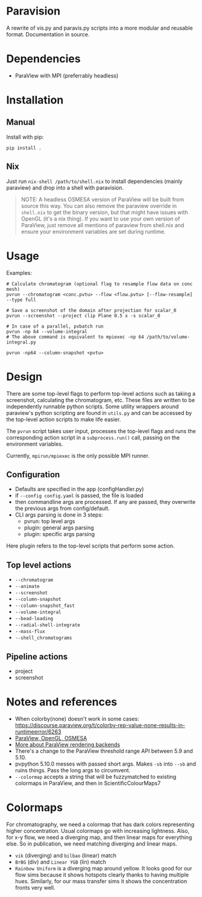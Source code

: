 # Paravision

A rewrite of vis.py and paravis.py scripts into a more modular and reusable format. Documentation in source.

# Dependencies
- ParaView with MPI (preferrably headless)

# Installation 

## Manual

Install with pip: 
```
pip install .
```

## Nix

Just run `nix-shell /path/to/shell.nix` to install dependencies (mainly paraview) and drop into a shell with paravision.

> NOTE: A headless OSMESA version of ParaView will be built from source this way. You can also remove the paraview override in `shell.nix` to get the binary version, but that might have issues with OpenGL (it's a nix thing). If you want to use your own version of ParaView, just remove all mentions of paraview from shell.nix and ensure your environment variables are set during runtime.

# Usage
Examples: 
```
# Calculate chromatogram (optional flag to resample flow data on conc mesh)
pvrun --chromatogram <conc.pvtu> --flow <flow.pvtu> [--flow-resample] --type full

# Save a screenshot of the domain after projection for scalar_0
pvrun --screenshot --project clip Plane 0.5 x -s scalar_0

# In case of a parallel, pvbatch run
pvrun -np 64 --volume-integral
# The above command is equivalent to mpiexec -np 64 /path/to/volume-integral.py

pvrun -np64 --column-snapshot <pvtu>
```

# Design

There are some top-level flags to perform top-level actions such as taking a screenshot, calculating the chromatogram, etc. These files are written to be independently runnable python scripts. Some utility wrappers around paraview's python scripting are found in `utils.py` and can be accessed by the top-level action scripts to make life easier.

The `pvrun` script takes user input, processes the top-level flags and runs the corresponding action script in a `subprocess.run()` call, passing on the environment variables.

Currently, `mpirun/mpiexec` is the only possible MPI runner.

## Configuration
- Defaults are specified in the app (configHandler.py)
- if `--config config.yaml` is passed, the file is loaded
- then commandline args are processed. If any are passed, they overwrite the previous args from config/default.
- CLI args parsing is done in 3 steps:
    - pvrun: top level args
    - plugin: general args parsing
    - plugin: specific args parsing

Here plugin refers to the top-level scripts that perform some action.

## Top level actions
- `--chromatogram`
- `--animate`
- `--screenshot`
- `--column-snapshot`
- `--column-snapshot_fast`
- `--volume-integral`
- `--bead-loading`
- `--radial-shell-integrate`
- `--mass-flux`
- `--shell_chromatograms`

## Pipeline actions
- project
- screenshot

# Notes and references
- When colorby(none) doesn't work in some cases: https://discourse.paraview.org/t/colorby-rep-value-none-results-in-runtimeerror/6263
- [ParaView, OpenGL, OSMESA](https://www.paraview.org/Wiki/ParaView/ParaView_And_Mesa_3D)
- [More about ParaView rendering backends](https://kitware.github.io/paraview-docs/v5.9.0/cxx/Offscreen.html)
- There's a change to the ParaView threshold range API between 5.9 and 5.10. 
- pvpython 5.10.0 messes with passed short args. Makes `-sb` into `--sb` and ruins things. Pass the long args to circumvent.
- `--colormap` accepts a string that will be fuzzymatched to existing colormaps in ParaView, and then in ScientificColourMaps7

# Colormaps
For chromatography, we need a colormap that has dark colors representing higher concentration. Usual colormaps go with increasing lightness. Also, for x-y flow, we need a diverging map, and then linear maps for everything else. So in publication, we need matching diverging and linear maps.

- `vik` (diverging) and `bilbao` (linear) match
- `BrBG` (div) and `Linear YGB` (lin) match
- `Rainbow Uniform` is a diverging map around yellow. It looks good for our flow sims because it shows hotspots clearly thanks to having multiple hues. Similarly, for our mass transfer sims it shows the concentration fronts very well.
